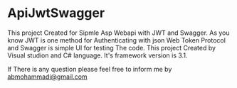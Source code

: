 # ApiJwtSwagger
This project Created for Sipmle Asp Webapi with JWT and Swagger.
As you know JWT is one method for Authenticating with json Web Token Protocol and Swagger is simple UI for testing The code.
This project Created by Visual studion and C# language.
It's framework version is 3.1.

If There is any question please feel free to inform me by abmohammadi@gmail.com

